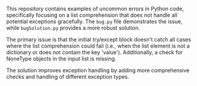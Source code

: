 This repository contains examples of uncommon errors in Python code, specifically focusing on a list comprehension that does not handle all potential exceptions gracefully.  The `bug.py` file demonstrates the issue, while `bugSolution.py` provides a more robust solution.

The primary issue is that the initial try/except block doesn't catch all cases where the list comprehension could fail (i.e., when the list element is not a dictionary or does not contain the key 'value').  Additionally, a check for NoneType objects in the input list is missing.

The solution improves exception handling by adding more comprehensive checks and handling of different exception types.